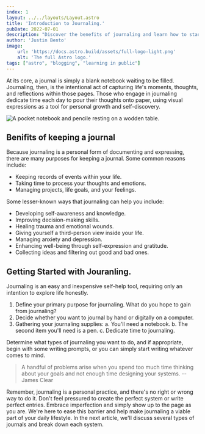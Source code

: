 ```yaml
---
index: 1
layout: ../../layouts/Layout.astro
title: 'Introduction to Journaling.'
pubDate: 2022-07-01
description: "Discover the benefits of journaling and learn how to start your journaling journey, whether with pen and paper or on a computer. We'll help you gather your supplies and find time to journal in your busy day."
author: 'Justin Bento'
image:
    url: 'https://docs.astro.build/assets/full-logo-light.png'
    alt: 'The full Astro logo.'
tags: ["astro", "blogging", "learning in public"]
---
```


At its core, a journal is simply a blank notebook waiting to be filled. Journaling, then, is the intentional act of capturing life's moments, thoughts, and reflections within those pages. Those who engage in journaling dedicate time each day to pour their thoughts onto paper, using visual expressions as a tool for personal growth and self-discovery.

<img src="https://images.unsplash.com/photo-1516414447565-b14be0adf13e?q=80&w=2573&auto=format&fit=crop&ixlib=rb-4.0.3&ixid=M3wxMjA3fDB8MHxwaG90by1wYWdlfHx8fGVufDB8fHx8fA%3D%3D" 
     alt="A pocket notebook and pencile resting on a wodden table." 
     class="w-100 aspect-video rounded-lg" 
/>

## Benifits of keeping a journal

Because journaling is a personal form of documenting and expressing, there are many purposes for keeping a journal. Some common reasons include:

- Keeping records of events within your life.
- Taking time to process your thoughts and emotions.
- Managing projects, life goals, and your feelings.

Some lesser-known ways that journaling can help you include:

- Developing self-awareness and knowledge.
- Improving decision-making skills.
- Healing trauma and emotional wounds.
- Giving yourself a third-person view inside your life.
- Managing anxiety and depression.
- Enhancing well-being through self-expression and gratitude.
- Collecting ideas and filtering out good and bad ones.

## Getting Started with Jouranling. 

Journaling is an easy and inexpensive self-help tool, requiring only an intention to explore life honestly.

1. Define your primary purpose for journaling. What do you hope to gain from journaling?
2. Decide whether you want to journal by hand or digitally on a computer.
3. Gathering your journaling supplies:
   a. You'll need a notebook.
   b. The second item you'll need is a pen.
   c. Dedicate time to journaling.

Determine what types of journaling you want to do, and if appropriate, begin with some writing prompts, or you can simply start writing whatever comes to mind.


> A handful of problems arise when you spend too much time thinking about your goals and not enough time designing your systems. -- James Clear

Remember, journaling is a personal practice, and there's no right or wrong way to do it. Don't feel pressured to create the perfect system or write perfect entries. Embrace imperfection and simply show up to the page as you are. We're here to ease this barrier and help make journaling a viable part of your daily lifestyle. In the next article, we'll discuss several types of journals and break down each system.